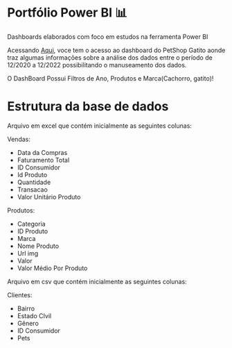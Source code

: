 # Portfólio Power BI 📊

Dashboards elaborados com foco em estudos na ferramenta Power BI

Acessando [Aqui](https://app.powerbi.com/view?r=eyJrIjoiZjM5NzljMjctZjU1ZC00YTMyLThlODItZTI0NDhjNGNjYTk1IiwidCI6IjMxYmM0MmM1LTIwMzAtNDVkNC1hYzBlLWYxZDY4M2VmYjZlZiJ9
), voce tem o acesso ao dashboard do PetShop Gatito aonde traz algumas informações sobre a análise dos dados entre o período de 12/2020 a 12/2022 possibilitando o manuseamento dos dados.

O DashBoard Possui Filtros de Ano, Produtos e Marca(Cachorro, gatito)!

# Estrutura da base de dados

Arquivo em excel que contém inicialmente as seguintes colunas:

Vendas:
- Data da Compras
- Faturamento Total
- ID Consumidor
- Id Produto
- Quantidade
- Transacao
- Valor Unitário Produto

Produtos:
- Categoria
- ID Produto
- Marca
- Nome Produto
- Url img
- Valor
- Valor Médio Por Produto 

Arquivo em csv que contém inicialmente as seguintes colunas:

Clientes:
- Bairro
- Estado CIvil
- Gênero
- ID Consumidor
- Pets

  



